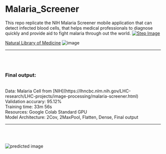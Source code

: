# Malaria_Screener
 This repo replicate the NIH Malaria Screener mobile application that can detect infected blood cells, that helps medical professionals to diagnose quickly and provide aid to fight malaria through out the world.
 [![Step Image](https://img.youtube.com/vi/OYFn26ghAkE/0.jpg)](https://www.youtube.com/watch?v=OYFn26ghAkE)
 
 
 [Natural Library of Medicine](https://lhncbc.nlm.nih.gov/LHC-research/LHC-projects/image-processing/malaria-screener.html)
 ![image](https://user-images.githubusercontent.com/63104472/233649646-e5e9c5f1-012d-46b9-a44e-5c8bbc8d0169.png)
<hr>

<br/>
<br/>
<h3><b>Final output:</b></h3><br>
Data: Malaria Cell from [NIH](https://lhncbc.nlm.nih.gov/LHC-research/LHC-projects/image-processing/malaria-screener.html) <br>
Validation accurary: 95.12% <br>
Training time: 33m  56s <br>
Resources: Google Colab Standard GPU <br>
Model Architecture: 2Cov, 2MaxPool, Flatten, Dense, Final output 
<br><hr><br>

<br/>
 
 ![predicted image](https://user-images.githubusercontent.com/63104472/233652980-794e2424-1b26-4d9e-84c1-92230b250eaf.png)


